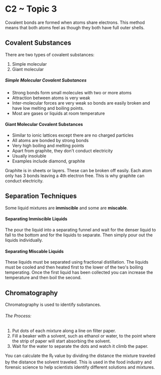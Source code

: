 # C2 ~ Topic 3
Covalent bonds are formed when atoms share electrons. This method means that both atoms feel as though they both have full outer shells.

## Covalent Substances
There are two types of covalent substances:
1. Simple molecular
2. Giant molecular

##### Simple Molecular Covalent Substances
* Strong bonds form small molecules with two or more atoms
* Attraction between atoms is very weak
* Inter-molecular forces are very weak so bonds are easily broken and have low melting and boiling points.
* Most are gases or liquids at room temperature

#### Giant Molecular Covalent Substances
* Similar to ionic lattices except there are no charged particles
* All atoms are bonded by strong bonds
* Very high boiling and melting points
* Apart from graphite, they don't conduct electricity
* Usually insoluble
* Examples include diamond, graphite

Graphite is in sheets or layers. These can be broken off easily. Each atom only has 3 bonds leaving a 4th electron free. This is why graphite can conduct electricity.

## Separation Techniques
Some liquid mixtures are **immiscible** and some are **miscable**.

#### Separating Immiscible Liquids
The pour the liquid into a separating funnel and wait for the denser
liquid to fall to the bottom and for the liquids to separate. Then simply pour out the liquids individually.

#### Separating Miscable Liquids
These liquids must be separated using fractional distillation. The liquids must be cooled and then heated first to the lower of the two's boiling temperating. Once the first liquid has been collected you can increase the temperature and then boil the second.

## Chromatography
Chromatography is used to identify substances.

###### The Process:
1. Put dots of each mixture along a line on filter paper.
2. Fill a beaker with a solvent, such as ethanol or water, to the point where the strip of paper will start absorbing the solvent.
3. Wait for the water to separate the dots and watch it climb the paper.

You can calculate the R<sub>f</sub> value by dividing the distance the mixture traveled by the distance the solvent traveled. This is used in the food industry and forensic science to help scientists identify different solutions and mixtures.
